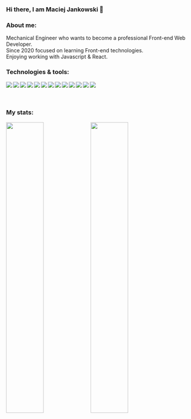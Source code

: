 ### Hi there, I am Maciej Jankowski 👋

### About me:
Mechanical Engineer who wants to become a professional Front-end Web Developer.
<br />
Since 2020 focused on learning Front-end technologies.
<br />
Enjoying working with Javascript & React. 
<br />

### Technologies & tools:
<img align="left" src="https://img.shields.io/badge/JavaScript-F7DF1E?style=for-the-badge&logo=javascript&logoColor=black" />
<img align="left" src="https://img.shields.io/badge/HTML5-E34F26?style=for-the-badge&logo=html5&logoColor=white" />
<img align="left" src="https://img.shields.io/badge/CSS3-1572B6?style=for-the-badge&logo=css3&logoColor=white" />
<img align="left" src="https://img.shields.io/badge/Sass-CC6699?style=for-the-badge&logo=sass&logoColor=white" />
<img align="left" src="https://img.shields.io/badge/React-20232A?style=for-the-badge&logo=react&logoColor=61DAFB" />
<img align="left" src="https://img.shields.io/badge/Gatsby-663399?style=for-the-badge&logo=gatsby&logoColor=white" />
<img align="left" src="https://img.shields.io/badge/Redux-593D88?style=for-the-badge&logo=redux&logoColor=white" />
<img align="left" src="https://img.shields.io/badge/React_Router-CA4245?style=for-the-badge&logo=react-router&logoColor=white" />
<img align="left" src="https://img.shields.io/badge/Firebase-ffffff?style=for-the-badge&logo=firebase&logoColor=F7DF1E" />
<img align="left" src="https://img.shields.io/badge/chakra-ffffff?style=for-the-badge&logo=chakraui&logoColor=49C8C3" />
<img align="left" src="https://img.shields.io/badge/Jest-99425B?style=for-the-badge&logo=chakraui&logoColor=ffffff" />
<img align="left" src="https://img.shields.io/badge/GitHub-100000?style=for-the-badge&logo=github&logoColor=white" />
<img align="left" src="https://img.shields.io/badge/figma-%23F24E1E.svg?style=for-the-badge&logo=figma&logoColor=white" />
<br />
<br />
<br />

### My stats:
<!-- [![Anurag's GitHub stats] -->
<img align="left" width="45%" src="https://github-readme-stats.vercel.app/api?username=macjank&show_icons=true&theme=algolia" />
<!-- [![Top Langs] -->
<img width="45%" src="https://github-readme-stats.vercel.app/api/top-langs/?username=macjank&show_icons=true&theme=algolia&layout=compact" />


<!--
**macjank/macjank** is a ✨ _special_ ✨ repository because its `README.md` (this file) appears on your GitHub profile.

Here are some ideas to get you started:

- 🔭 I’m currently working on ...
- 🌱 I’m currently learning ...
- 👯 I’m looking to collaborate on ...
- 🤔 I’m looking for help with ...
- 💬 Ask me about ...
- 📫 How to reach me: ...
- 😄 Pronouns: ...
- ⚡ Fun fact: ...
-->
